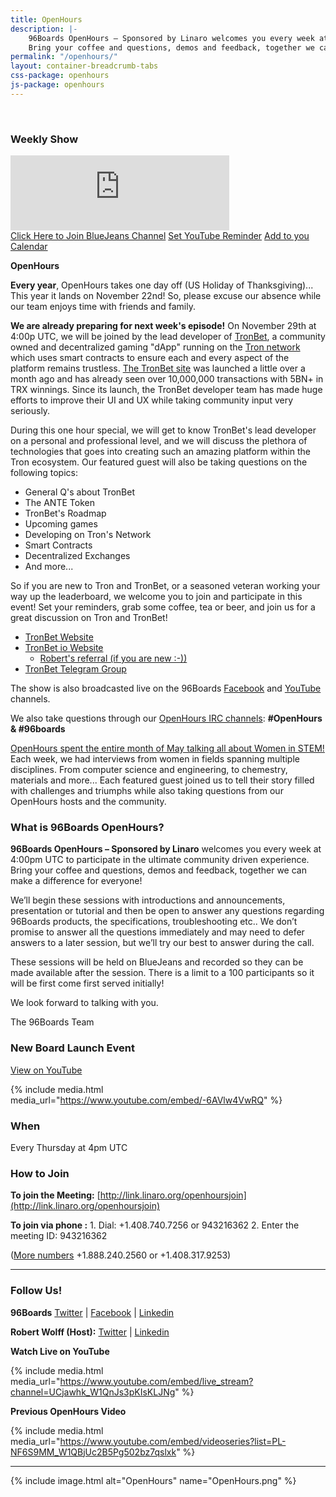 ```yaml
---
title: OpenHours
description: |-
    96Boards OpenHours – Sponsored by Linaro welcomes you every week at 4:00pm UTC to participate in the ultimate community driven experience.
    Bring your coffee and questions, demos and feedback, together we can make a difference for everyone!
permalink: "/openhours/"
layout: container-breadcrumb-tabs
css-package: openhours
js-package: openhours
---
```


<div class="col-md-6" markdown="1">
<br>
<h3>Weekly Show</h3>
<iframe width="350" height="120" src="https://w2.countingdownto.com/2050235" frameborder="0"></iframe><br />
<a href="http://linaro.co/openhoursjoin" class="btn blog-read-more-btn center-block">Click Here to Join BlueJeans Channel</a>
<a href="https://www.youtube.com/c/96Boards/live" class="btn blog-read-more-btn center-block">Set YouTube Reminder</a>
<a href="https://calendar.google.com/event?action=TEMPLATE&tmeid=dmtkZzI1aG5tMzYzbXBsamk5cjUwbG81ajBfMjAxODExMjlUMTYwMDAwWiByb2JlcnQud29sZmZAbGluYXJvLm9yZw&tmsrc=robert.wolff%40linaro.org">Add to you Calendar</a>

**OpenHours**

**Every year**, OpenHours takes one day off (US Holiday of Thanksgiving)... This year it lands on November 22nd! So, please excuse our absence while our team enjoys time with friends and family.

**We are already preparing for next week's episode!** On November 29th at 4:00p UTC, we will be joined by the lead developer of [TronBet](https://www.tronbet.com/#/), a community owned and decentralized gaming "dApp" running on the [Tron network](https://tron.network/) which uses smart contracts to ensure each and every aspect of the platform remains trustless. [The TronBet site](https://www.tronbet.io/#/) was launched a little over a month ago and has already seen over 10,000,000 transactions with 5BN+ in TRX winnings. Since its launch, the TronBet developer team has made huge efforts to improve their UI and UX while taking community input very seriously. 

During this one hour special, we will get to know TronBet's lead developer on a personal and professional level, and we will discuss the plethora of technologies that goes into creating such an amazing platform within the Tron ecosystem. Our featured guest will also be taking questions on the following topics:

- General Q's about TronBet
- The ANTE Token
- TronBet's Roadmap
- Upcoming games
- Developing on Tron's Network
- Smart Contracts
- Decentralized Exchanges
- And more...

So if you are new to Tron and TronBet, or a seasoned veteran working your way up the leaderboard, we welcome you to join and participate in this event! Set your reminders, grab some coffee, tea or beer, and join us for a great discussion on Tron and TronBet!

- [TronBet Website](https://www.tronbet.com/#/)
- [TronBet io Website](https://www.tronbet.io/#/)
   - [Robert's referral (if you are new :-))](https://www.tronbet.io/?r=sdreferral)
- [TronBet Telegram Group](http://t.me/tronbetio)

The show is also broadcasted live on the 96Boards [Facebook](https://www.facebook.com/96Boards/) and [YouTube](https://www.youtube.com/c/96Boards/live) channels.

We also take questions through our [OpenHours IRC channels](https://webchat.freenode.net/): **#OpenHours & #96boards**

[OpenHours spent the entire month of May talking all about Women in STEM!](https://www.96boards.org/go/wistem-2018/) Each week, we had interviews from women in fields spanning multiple disciplines. From computer science and engineering, to chemestry, materials and more... Each featured guest joined us to tell their story filled with challenges and triumphs while also taking questions from our OpenHours hosts and the community.

### What is 96Boards OpenHours?

**96Boards OpenHours – Sponsored by Linaro** welcomes you every week at 4:00pm UTC to participate in the ultimate community driven experience. Bring your coffee and questions, demos and feedback, together we can make a difference for everyone!

We’ll begin these sessions with introductions and announcements, presentation or tutorial and then be open to answer any questions regarding 96Boards products, the specifications, troubleshooting etc.. We don’t promise to answer all the questions immediately and may need to defer answers to a later session, but we’ll try our best to answer during the call.

These sessions will be held on BlueJeans and recorded so they can be made available after the session. There is a limit to a 100 participants so it will be first come first served initially!

We look forward to talking with you.

The 96Boards Team

### New Board Launch Event

[View on YouTube](https://youtu.be/-6AVlw4VwRQ)

{% include media.html media_url="https://www.youtube.com/embed/-6AVlw4VwRQ" %}

</div>
<div class="col-md-6">
<div class="openhours-panel" markdown="1" id="openhours-panel">

### When

Every Thursday at 4pm UTC

### How to Join

**To join the Meeting:**
[http://link.linaro.org/openhoursjoin](http://link.linaro.org/openhoursjoin)

**To join via phone :**
1\. Dial: +1.408.740.7256 or 943216362
2\. Enter the meeting ID: 943216362

([More numbers](http://bluejeans.com/numbers?ll=en) +1.888.240.2560 or +1.408.317.9253)

* * *

### Follow Us!

**96Boards**
[Twitter](https://twitter.com/96Boards) | [Facebook](https://www.facebook.com/96Boards) | [Linkedin](https://www.linkedin.com/company/96boards)

**Robert Wolff (Host):**
[Twitter](https://twitter.com/sdrobertw) | [Linkedin](https://www.linkedin.com/in/sdrobertw)

**Watch Live on YouTube**

{% include media.html media_url="https://www.youtube.com/embed/live_stream?channel=UCjawhk_W1QnJs3pKIsKLJNg" %}

**Previous OpenHours Video**

{% include media.html media_url="https://www.youtube.com/embed/videoseries?list=PL-NF6S9MM_W1QBjUc2B5Pg502bz7qslxk" %}

* * *

{% include image.html alt="OpenHours" name="OpenHours.png" %}


</div>
</div>
